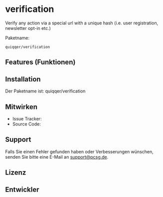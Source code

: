 verification
========

Verify any action via a special url with a unique hash (i.e. user registration, newsletter opt-in etc.)

Paketname:

    quiqqer/verification


Features (Funktionen)
--------


Installation
------------

Der Paketname ist: quiqqer/verification


Mitwirken
----------

- Issue Tracker: 
- Source Code: 


Support
-------

Falls Sie einen Fehler gefunden haben oder Verbesserungen wünschen,
senden Sie bitte eine E-Mail an support@pcsg.de.


Lizenz
-------


Entwickler
--------
